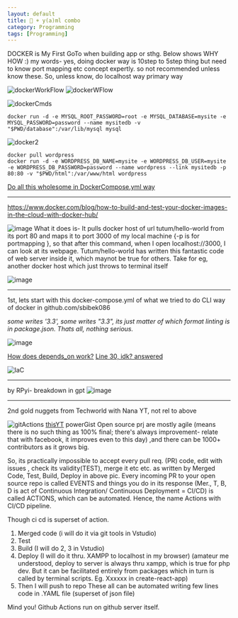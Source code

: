 ```yaml
---
layout: default
title: 🐳 + y(a)ml combo
category: Programming
tags: [Programming] 
---
```


DOCKER is My First GoTo when building app or sthg. Below shows WHY HOW :)
my words- yes, doing docker way is 10step to 5step thing but need to know port mapping etc concept expertly. so not recommended unless know these.
So, unless know, do localhost way primary way

![dockerWorkFlow](https://user-images.githubusercontent.com/11883023/209544204-48c30b20-48e6-47b5-972c-af4b98ddb45c.png)
![dockerWFlow](https://github.com/sbibek086/write-the-docs/assets/11883023/7b4b7003-e40b-4a67-9cb3-3d9e7e18b875)

![dockerCmds](https://user-images.githubusercontent.com/11883023/226905071-689ef9cc-36be-4d97-8a29-fe38de12edba.png)

```
docker run -d -e MYSQL_ROOT_PASSWORD=root -e MYSQL_DATABASE=mysite -e MYSQL_PASSWORD=password --name mysitedb -v "$PWD/database":/var/lib/mysql mysql
```
![docker2](https://user-images.githubusercontent.com/11883023/192002125-893e6b7e-eaf9-4f3e-a16d-b5e5a70b3fe7.png)

```
docker pull wordpress
docker run -d -e WORDPRESS_DB_NAME=mysite -e WORDPRESS_DB_USER=mysite -e WORDPRESS_DB_PASSWORD=password --name wordpress --link mysitedb -p 80:80 -v "$PWD/html":/var/www/html wordpress
```
[Do all this wholesome in DockerCompose.yml way](https://sbibek086.github.io/write-the-docs/2022-04-30-YML-HowToWrite-ItsA2Zusage.html)

---
https://www.docker.com/blog/how-to-build-and-test-your-docker-images-in-the-cloud-with-docker-hub/

![image](https://user-images.githubusercontent.com/11883023/129465953-70a13d01-e17f-4399-8774-22ab70b19f5c.png)
What it does is- It pulls docker host of url tutum/hello-world from its port 80 and maps it to port 3000 of my local machine {-p is for portmapping }, so that after this command, when I open localhost://3000, I can look at its webpage. Tutum/hello-world has written this fantastic code of web server inside it, which maynot be true for others.
Take for eg, another docker host which just throws to terminal itself

![image](https://user-images.githubusercontent.com/11883023/129466016-ea8a5dcd-ca41-44a0-a127-e05020c5f333.png)

---
1st, lets start with this docker-compose.yml of what we tried to do CLI way of docker in github.com/sbibek086 

 _some writes '3.3', some writes "3.3", its just matter of which format linting is in package.json. Thats all, nothing serious._

![image](https://github.com/sbibek086/write-the-docs/assets/11883023/8e2de3fd-6c07-4be7-9b44-8aaef1b23510)

[How does depends_on work?](https://stackoverflow.com/questions/73727944/when-depends-on-is-being-used-in-docker-compose-yml)
[Line 30, idk? answered](https://stackoverflow.com/questions/54807762/docker-compose-meaning-of-in-volume-definition#:~:text=set%20%7B%7D%20%2C%20this%20is%20an%20empty%20mapping.)

![IaC](https://github.com/user-attachments/assets/00e53816-27cf-44e7-87a5-fea71ee8587d)

---
by RPyi- breakdown in gpt
![image](https://github.com/sbibek086/sbibek086.io/assets/11883023/202fe845-0d23-4264-a884-d5a282692304)

---
2nd gold nuggets from Techworld with Nana YT, not rel to above

![gitActions](https://user-images.githubusercontent.com/11883023/120933150-82a62080-c718-11eb-9667-0ede1aad1b33.jpg)
[thisYT](https://www.youtube.com/watch?v=R8_veQiYBjI) powerGist
Open source prj are mostly agile (means there is no such thing as 100% final; there's always improvement- relate that with facebook, it improves even to this day) ,and there can be 1000+ contributors as it grows big.

So, its practically impossible to accept every pull req. (PR) code, edit with issues , check its validity(TEST), merge it etc etc. as written by Merged Code, Test, Build, Deploy in above pic. Every incoming PR to your open source repo is called EVENTS and things you do in its response (Mer., T, B, D is act of Continuous Integration/ Continuous Deployment = CI/CD) is called ACTIONS, which can be automated. Hence, the name Actions with CI/CD pipeline.

Though ci cd is superset of action.

1. Merged code (i will do it via git tools in Vstudio)
2. Test
3. Build (I will do 2, 3 in Vstudio)
4. Deploy (I will do it thru. XAMPP to localhost in my browser)
(amateur me understood, deploy to server is always thru xampp, which is true for php dev. But it can be facilitated entirely from packages which in turn is called by terminal scripts. Eg. Xxxxxx in create-react-app)
5. Then I will push to repo
These all can be automated writing few lines code in .YAML file (superset of json file)

Mind you! Github Actions run on github server itself.

